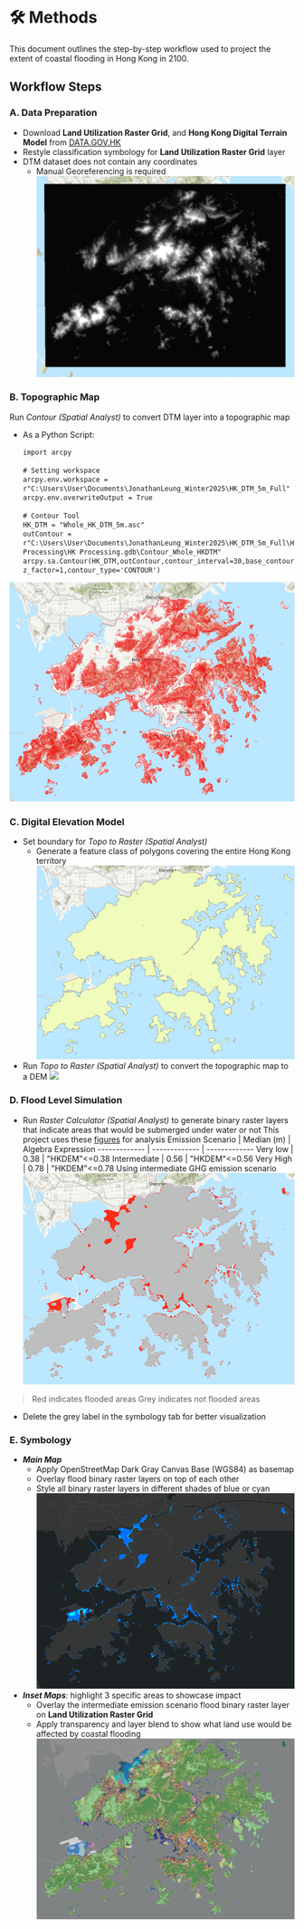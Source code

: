 # 🛠️ Methods

This document outlines the step-by-step workflow used to project the extent of coastal flooding in Hong Kong in 2100.

## Workflow Steps

### A. Data Preparation
- Download **Land Utilization Raster Grid**, and **Hong Kong Digital Terrain Model** from [DATA.GOV.HK](https://data.gov.hk/en/)
- Restyle classification symbology for **Land Utilization Raster Grid** layer
- DTM dataset does not contain any coordinates
  - Manual Georeferencing is required
![](HKDTM.png)

### B. Topographic Map
Run *Contour (Spatial Analyst)* to convert DTM layer into a topographic map 
- As a Python Script:
  <pre><code>import arcpy

  # Setting workspace
  arcpy.env.workspace = r"C:\Users\User\Documents\JonathanLeung_Winter2025\HK_DTM_5m_Full"
  arcpy.env.overwriteOutput = True

  # Contour Tool
  HK_DTM = "Whole_HK_DTM_5m.asc"
  outContour = r"C:\Users\User\Documents\JonathanLeung_Winter2025\HK_DTM_5m_Full\HK Processing\HK Processing.gdb\Contour_Whole_HKDTM"
  arcpy.sa.Contour(HK_DTM,outContour,contour_interval=30,base_contour=0, z_factor=1,contour_type='CONTOUR') </code></pre>
![](WholeContour_HK.png)
### C. Digital Elevation Model 
- Set boundary for *Topo to Raster (Spatial Analyst)*
  - Generate a feature class of polygons covering the entire Hong Kong territory
  ![](IslandBoundary.png)
- Run *Topo to Raster (Spatial Analyst)* to convert the topographic map to a DEM
![](TopoHK_FULL.png)

### D. Flood Level Simulation 
- Run *Raster Calculator (Spatial Analyst)* to generate binary raster layers that indicate areas that would be submerged under water or not
  This project uses these [figures](https://www.hko.gov.hk/en/climate_change/proj_hk_msl_med_conf_info.htm) for analysis 
  Emission Scenario  | Median (m)  | Algebra Expression
  ------------- | ------------- | -------------
  Very low  | 0.38 | "HKDEM"<=0.38
  Intermediate | 0.56 | "HKDEM"<=0.56
  Very High | 0.78 | "HKDEM"<=0.78
Using intermediate GHG emission scenario
![](FloodBinary.png)
> Red indicates flooded areas
> Grey indicates not flooded areas
- Delete the grey label in the symbology tab for better visualization

### E. Symbology
- ***Main Map***
  - Apply OpenStreetMap Dark Gray Canvas Base (WGS84) as basemap
  - Overlay flood binary raster layers on top of each other
  - Style all binary raster layers in different shades of blue or cyan
  ![](Basemap.png)
- ***Inset Maps***: highlight 3 specific areas to showcase impact
  - Overlay the intermediate emission scenario flood binary raster layer on **Land Utilization Raster Grid**
  - Apply transparency and layer blend to show what land use would be affected by coastal flooding
  ![](InsetSource.png)
